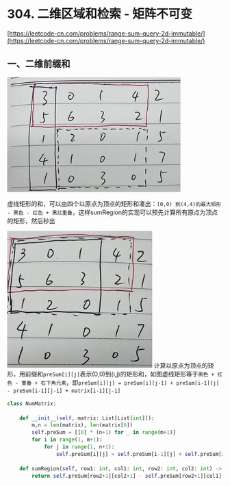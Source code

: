 # 304. 二维区域和检索 - 矩阵不可变
[https://leetcode-cn.com/problems/range-sum-query-2d-immutable/](https://leetcode-cn.com/problems/range-sum-query-2d-immutable/)

## 一、二维前缀和
![](../images/304_1.jpg)

虚线矩形的和，可以由四个以原点为顶点的矩形和凑出：`(0,0) 到(4,4)的最大矩形 - 黑色 - 红色 + 黑红重叠`，这样sumRegion的实现可以预先计算所有原点为顶点的矩形，然后秒出

![](../images/304_2.jpg)
计算以原点为顶点的矩形，用前缀和`preSum[i][j]`表示(0,0)到(i,j)的矩形和，如图虚线矩形等于`黑色 + 红色 - 重叠 + 右下角元素`，即`preSum[i][j] = preSum[i][j-1] + preSum[i-1][j] - preSum[i-1][j-1] + matrix[i-1][j-1]`

```python
class NumMatrix:

    def __init__(self, matrix: List[List[int]]):
        m,n = len(matrix), len(matrix[0])
        self.preSum = [[0] * (n+1) for _ in range(m+1)]
        for i in range(1, m+1):
            for j in range(1, n+1):
                self.preSum[i][j] = self.preSum[i-1][j] + self.preSum[i][j-1] - self.preSum[i-1][j-1] + matrix[i-1][j-1]

    def sumRegion(self, row1: int, col1: int, row2: int, col2: int) -> int:
        return self.preSum[row2+1][col2+1] - self.preSum[row2+1][col1] - self.preSum[row1][col2+1] + self.preSum[row1][col1]


```

